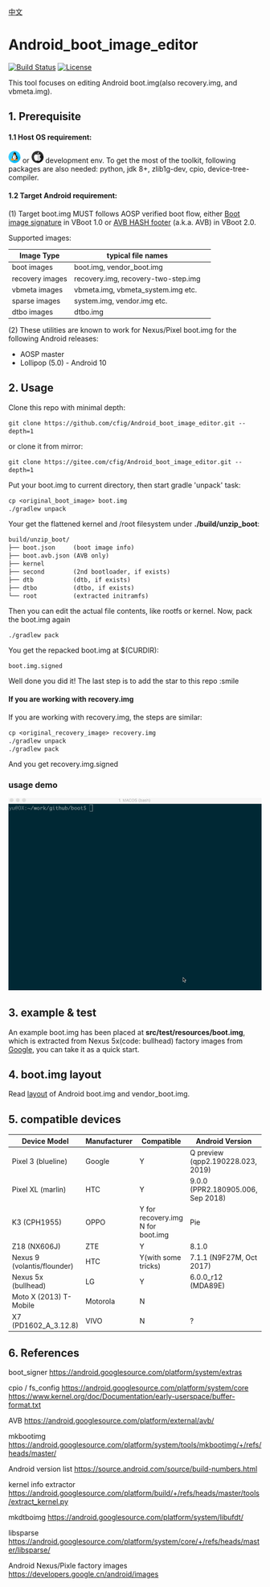 [中文](doc/short.md)
# Android_boot_image_editor
[![Build Status](https://travis-ci.org/cfig/Android_boot_image_editor.svg?branch=master)](https://travis-ci.org/cfig/Android_boot_image_editor)
[![License](http://img.shields.io/:license-apache-blue.svg?style=flat-square)](http://www.apache.org/licenses/LICENSE-2.0.html)

This tool focuses on editing Android boot.img(also recovery.img, and vbmeta.img).

## 1. Prerequisite
#### 1.1 Host OS requirement:

![Linux](doc/linux24.png) or ![Mac](doc/apple24.png) development env. To get the most of the toolkit, following packages are also needed: python, jdk 8+, zlib1g-dev, cpio, device-tree-compiler.

#### 1.2 Target Android requirement:

(1) Target boot.img MUST follows AOSP verified boot flow, either [Boot image signature](https://source.android.com/security/verifiedboot/verified-boot#signature_format) in VBoot 1.0 or [AVB HASH footer](https://android.googlesource.com/platform/external/avb/+/master/README.md#The-VBMeta-struct) (a.k.a. AVB) in VBoot 2.0.

Supported images:

| Image Type      | typical file names                  |   |
|-----------------|-------------------------------------|---|
| boot images     | boot.img, vendor_boot.img           |   |
| recovery images | recovery.img, recovery-two-step.img |   |
| vbmeta images   | vbmeta.img, vbmeta_system.img etc.  |   |
| sparse images   | system.img, vendor.img etc.         |   |
| dtbo images     | dtbo.img                            |   |

(2) These utilities are known to work for Nexus/Pixel boot.img for the following Android releases:

 - AOSP master
 - Lollipop (5.0) - Android 10

## 2. Usage
Clone this repo with minimal depth:

    git clone https://github.com/cfig/Android_boot_image_editor.git --depth=1

or clone it from mirror:

    git clone https://gitee.com/cfig/Android_boot_image_editor.git --depth=1

Put your boot.img to current directory, then start gradle 'unpack' task:

    cp <original_boot_image> boot.img
    ./gradlew unpack

Your get the flattened kernel and /root filesystem under **./build/unzip\_boot**:

    build/unzip_boot/
    ├── boot.json     (boot image info)
    ├── boot.avb.json (AVB only)
    ├── kernel
    ├── second        (2nd bootloader, if exists)
    ├── dtb           (dtb, if exists)
    ├── dtbo          (dtbo, if exists)
    └── root          (extracted initramfs)

Then you can edit the actual file contents, like rootfs or kernel.
Now, pack the boot.img again

    ./gradlew pack

You get the repacked boot.img at $(CURDIR):

    boot.img.signed

Well done you did it! The last step is to add the star to this repo :smile

#### If you are working with recovery.img
If you are working with recovery.img, the steps are similar:

    cp <original_recovery_image> recovery.img
    ./gradlew unpack
    ./gradlew pack

And you get recovery.img.signed


### usage demo
![](doc/op.gif)

## 3. example & test
An example boot.img has been placed at **src/test/resources/boot.img**, which is extracted from Nexus 5x(code: bullhead) factory images from [Google](https://dl.google.com/dl/android/aosp/bullhead-mda89e-factory-29247942.tgz), you can take it as a quick start.

## 4. boot.img layout
Read [layout](doc/layout.md) of Android boot.img and vendor\_boot.img.

## 5. compatible devices

| Device Model                   | Manufacturer | Compatible           | Android Version          | Note |
|--------------------------------|--------------|----------------------|--------------------------|------|
| Pixel 3 (blueline)             | Google       | Y                    | Q preview (qpp2.190228.023, <Br>2019)| [more ...](doc/additional_tricks.md#pixel-3-blueline) |
| Pixel XL (marlin)              | HTC          | Y                    | 9.0.0 (PPR2.180905.006, <Br>Sep 2018)| [more ...](doc/additional_tricks.md#pixel-xl-marlin) |
| K3 (CPH1955)                   | OPPO         | Y for recovery.img<Br> N for boot.img  | Pie    | [more](doc/additional_tricks.md#k3-cph1955) |
| Z18 (NX606J)                    | ZTE          | Y                    | 8.1.0                    | [more...](doc/additional_tricks.md#nx606j) |
| Nexus 9 (volantis/flounder)    | HTC          | Y(with some tricks)  | 7.1.1 (N9F27M, Oct 2017) | [tricks](doc/additional_tricks.md#tricks-for-nexus-9volantis)|
| Nexus 5x (bullhead)            | LG           | Y                    | 6.0.0_r12 (MDA89E)       |      |
| Moto X (2013) T-Mobile         | Motorola     | N                    |                          |      |
| X7 (PD1602_A_3.12.8)           | VIVO         | N                    | ?                        | [Issue 35](https://github.com/cfig/Android_boot_image_editor/issues/35) |

## 6. References

boot\_signer
https://android.googlesource.com/platform/system/extras

cpio / fs\_config
https://android.googlesource.com/platform/system/core
https://www.kernel.org/doc/Documentation/early-userspace/buffer-format.txt

AVB
https://android.googlesource.com/platform/external/avb/

mkbootimg
https://android.googlesource.com/platform/system/tools/mkbootimg/+/refs/heads/master/

Android version list
https://source.android.com/source/build-numbers.html

kernel info extractor
https://android.googlesource.com/platform/build/+/refs/heads/master/tools/extract_kernel.py

mkdtboimg
https://android.googlesource.com/platform/system/libufdt/

libsparse
https://android.googlesource.com/platform/system/core/+/refs/heads/master/libsparse/

Android Nexus/Pixle factory images
https://developers.google.cn/android/images
